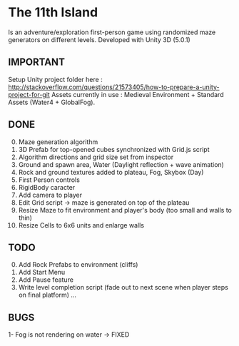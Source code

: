 # The 11th Island
Is an adventure/exploration first-person game using randomized maze generators on different levels. 
Developed with Unity 3D (5.0.1)


IMPORTANT
-------
Setup Unity project folder here : http://stackoverflow.com/questions/21573405/how-to-prepare-a-unity-project-for-git
Assets currently in use : Medieval Environment + Standard Assets (Water4 + GlobalFog).

DONE
-------

0. Maze generation algorithm
0. 3D Prefab for top-opened cubes synchronized with Grid.js script
0. Algorithm directions and grid size set from inspector
0. Ground and spawn area, Water (Daylight reflection + wave animation)
0. Rock and ground textures added to plateau, Fog, Skybox (Day)
0. First Person controls
0. RigidBody caracter
0. Add camera to player
0. Edit Grid script -> maze is generated on top of the plateau
0. Resize Maze to fit environment and player's body (too small and walls to thin)
0. Resize Cells to 6x6 units and enlarge walls

TODO
-------
0. Add Rock Prefabs to environment (cliffs)
0. Add Start Menu
0. Add Pause feature
0. Write level completion script (fade out to next scene when player steps on final platform)
...

BUGS
-------
1- Fog is not rendering on water -> FIXED
